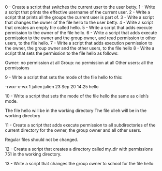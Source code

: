 0 - Create a script that switches the current user to the user betty.
1 - Write a script that prints the effective username of the current user.
2 - Write a script that prints all the groups the current user is part of.
3 - Write a script that changes the owner of the file hello to the user betty.
4 - Write a script that creates an empty file called hello.
5 - Write a script that adds execute permission to the owner of the file hello.
6 - Write a script that adds execute permission to the owner and the group owner, and read permission to other users, to the file hello.
7 - Write a script that adds execution permission to the owner, the group owner and the other users, to the file hello
8 - Write a script that sets the permission to the file hello as follows:

Owner: no permission at all
Group: no permission at all
Other users: all the permissions

9 - Write a script that sets the mode of the file hello to this:

-rwxr-x-wx 1 julien julien 23 Sep 20 14:25 hello

10 - Write a script that sets the mode of the file hello the same as olleh’s mode.

The file hello will be in the working directory
The file olleh will be in the working directory

11 - Create a script that adds execute permission to all subdirectories of the current directory for the owner, the group owner and all other users.

Regular files should not be changed.

12 - Create a script that creates a directory called my_dir with permissions 751 in the working directory.

13 - Write a script that changes the group owner to school for the file hello
